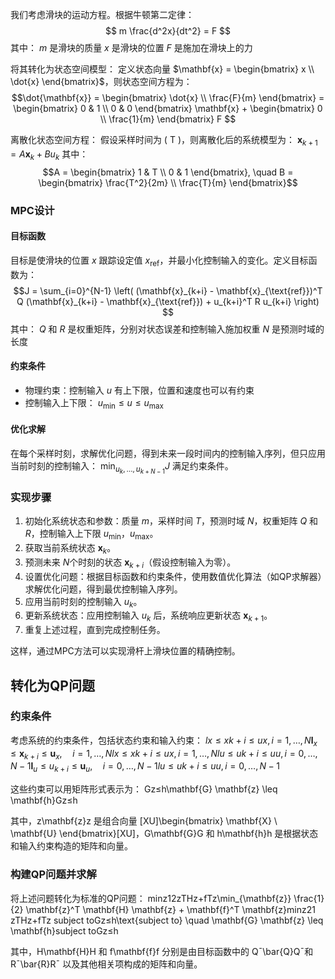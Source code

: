 我们考虑滑块的运动方程。根据牛顿第二定律：
$$ m \frac{d^2x}{dt^2} = F $$
其中：
$m$ 是滑块的质量
$x$ 是滑块的位置
$F$ 是施加在滑块上的力

将其转化为状态空间模型：
定义状态向量 $\mathbf{x} = \begin{bmatrix} x \\ \dot{x} \end{bmatrix}$，则状态空间方程为：
$$\dot{\mathbf{x}} = \begin{bmatrix} \dot{x} \\ \frac{F}{m} \end{bmatrix} = \begin{bmatrix} 0 & 1 \\ 0 & 0 \end{bmatrix} \mathbf{x} + \begin{bmatrix} 0 \\ \frac{1}{m} \end{bmatrix} F $$

离散化状态空间方程：
假设采样时间为 \( T \)，则离散化后的系统模型为：
$\mathbf{x}_{k+1} = A \mathbf{x}_k + B u_k$
其中：
$$A = \begin{bmatrix} 1 & T \\ 0 & 1 \end{bmatrix}, \quad B = \begin{bmatrix} \frac{T^2}{2m} \\ \frac{T}{m} \end{bmatrix}$$

### MPC设计
#### 目标函数
目标是使滑块的位置 $x$ 跟踪设定值 $x_{\text{ref}}$，并最小化控制输入的变化。定义目标函数为：
$$J = \sum_{i=0}^{N-1} \left( (\mathbf{x}_{k+i} - \mathbf{x}_{\text{ref}})^T Q (\mathbf{x}_{k+i} - \mathbf{x}_{\text{ref}}) + u_{k+i}^T R u_{k+i} \right) $$
其中：
$Q$ 和 $R$ 是权重矩阵，分别对状态误差和控制输入施加权重
$N$ 是预测时域的长度

#### 约束条件
- 物理约束：控制输入 $u$ 有上下限，位置和速度也可以有约束
- 控制输入上下限： $u_{\min} \leq u \leq u_{\max}$

#### 优化求解
在每个采样时刻，求解优化问题，得到未来一段时间内的控制输入序列，但只应用当前时刻的控制输入：
$\min_{u_k, \ldots, u_{k+N-1}} J$
满足约束条件。

### 实现步骤
1. 初始化系统状态和参数：质量 $m$，采样时间 $T$，预测时域 $N$，权重矩阵 $Q$ 和 $R$，控制输入上下限 $u_{\min}$，$u_{\max}$。
2. 获取当前系统状态 $\mathbf{x}_k$。
3. 预测未来 $N$个时刻的状态 $\mathbf{x}_{k+i}$（假设控制输入为零）。
4. 设置优化问题：根据目标函数和约束条件，使用数值优化算法（如QP求解器）求解优化问题，得到最优控制输入序列。
5. 应用当前时刻的控制输入 $u_k$。
6. 更新系统状态：应用控制输入 $u_k$ 后，系统响应更新状态 $\mathbf{x}_{k+1}$。
7. 重复上述过程，直到完成控制任务。

这样，通过MPC方法可以实现滑杆上滑块位置的精确控制。

## 转化为QP问题

### 约束条件

考虑系统的约束条件，包括状态约束和输入约束： $lx≤xk+i≤ux,i=1,…,N\mathbf{l}_x \leq \mathbf{x}_{k+i} \leq \mathbf{u}_x, \quad i = 1, \ldots, Nlx​≤xk+i​≤ux​,i=1,…,N lu≤uk+i≤uu,i=0,…,N−1\mathbf{l}_u \leq u_{k+i} \leq \mathbf{u}_u, \quad i = 0, \ldots, N-1lu​≤uk+i​≤uu​,i=0,…,N−1$

这些约束可以用矩阵形式表示为： Gz≤h\mathbf{G} \mathbf{z} \leq \mathbf{h}Gz≤h

其中，z\mathbf{z}z 是组合向量 [XU]\begin{bmatrix} \mathbf{X} \\ \mathbf{U} \end{bmatrix}[XU​]，G\mathbf{G}G 和 h\mathbf{h}h 是根据状态和输入约束构造的矩阵和向量。

### 构建QP问题并求解

将上述问题转化为标准的QP问题： min⁡z12zTHz+fTz\min_{\mathbf{z}} \frac{1}{2} \mathbf{z}^T \mathbf{H} \mathbf{z} + \mathbf{f}^T \mathbf{z}minz​21​zTHz+fTz subject toGz≤h\text{subject to} \quad \mathbf{G} \mathbf{z} \leq \mathbf{h}subject toGz≤h

其中，H\mathbf{H}H 和 f\mathbf{f}f 分别是由目标函数中的 Qˉ\bar{Q}Qˉ​ 和 Rˉ\bar{R}Rˉ 以及其他相关项构成的矩阵和向量。
